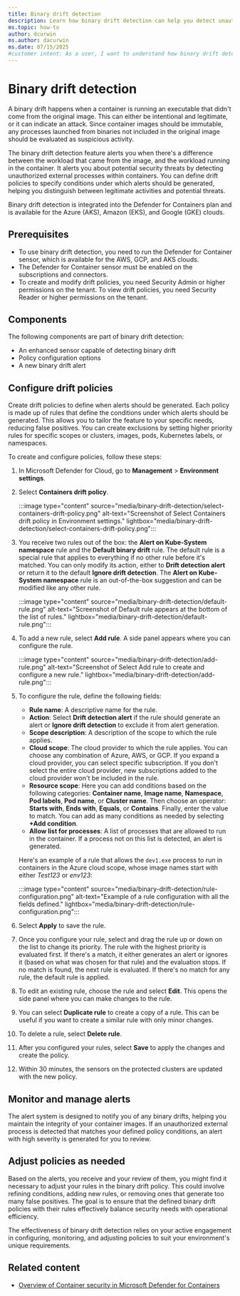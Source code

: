 ```yaml
---
title: Binary drift detection
description: Learn how binary drift detection can help you detect unauthorized external processes within containers.
ms.topic: how-to
author: dcurwin
ms.author: dacurwin
ms.date: 07/15/2025
#customer intent: As a user, I want to understand how binary drift detection can help me detect unauthorized external processes within containers.
---
```


# Binary drift detection

A binary drift happens when a container is running an executable that didn't come from the original image. This can either be intentional and legitimate, or it can indicate an attack. Since container images should be immutable, any processes launched from binaries not included in the original image should be evaluated as suspicious activity.

The binary drift detection feature alerts you when there's a difference between the workload that came from the image, and the workload running in the container. It alerts you about potential security threats by detecting unauthorized external processes within containers. You can define drift policies to specify conditions under which alerts should be generated, helping you distinguish between legitimate activities and potential threats.

Binary drift detection is integrated into the Defender for Containers plan and is available for the Azure (AKS), Amazon (EKS), and Google (GKE) clouds.

## Prerequisites

- To use binary drift detection, you need to run the Defender for Container sensor, which is available for the AWS, GCP, and AKS clouds.
- The Defender for Container sensor must be enabled on the subscriptions and connectors.
- To create and modify drift policies, you need Security Admin or higher permissions on the tenant. To view drift policies, you need Security Reader or higher permissions on the tenant.

## Components

The following components are part of binary drift detection:

- An enhanced sensor capable of detecting binary drift
- Policy configuration options
- A new binary drift alert

## Configure drift policies

Create drift policies to define when alerts should be generated. Each policy is made up of rules that define the conditions under which alerts should be generated. This allows you to tailor the feature to your specific needs, reducing false positives. You can create exclusions by setting higher priority rules for specific scopes or clusters, images, pods, Kubernetes labels, or namespaces.

To create and configure policies, follow these steps:

1. In Microsoft Defender for Cloud, go to **Management** > **Environment settings**. 
1. Select **Containers drift policy**.

    :::image type="content" source="media/binary-drift-detection/select-containers-drift-policy.png" alt-text="Screenshot of Select Containers drift policy in Environment settings." lightbox="media/binary-drift-detection/select-containers-drift-policy.png":::

1. You receive two rules out of the box: the **Alert on Kube-System namespace** rule and the **Default binary drift** rule. The default rule is a special rule that applies to everything if no other rule before it's matched. You can only modify its action, either to **Drift detection alert** or return it to the default **Ignore drift detection**. The **Alert on Kube-System namespace** rule is an out-of-the-box suggestion and can be modified like any other rule.

    :::image type="content" source="media/binary-drift-detection/default-rule.png" alt-text="Screenshot of Default rule appears at the bottom of the list of rules." lightbox="media/binary-drift-detection/default-rule.png":::

1. To add a new rule, select **Add rule**. A side panel appears where you can configure the rule.

    :::image type="content" source="media/binary-drift-detection/add-rule.png" alt-text="Screenshot of Select Add rule to create and configure a new rule." lightbox="media/binary-drift-detection/add-rule.png":::

1. To configure the rule, define the following fields:

    - **Rule name**: A descriptive name for the rule.
    - **Action**: Select **Drift detection alert** if the rule should generate an alert or **Ignore drift detection** to exclude it from alert generation.
    - **Scope description**: A description of the scope to which the rule applies.
    - **Cloud scope**: The cloud provider to which the rule applies. You can choose any combination of Azure, AWS, or GCP. If you expand a cloud provider, you can select specific subscription. If you don't select the entire cloud provider, new subscriptions added to the cloud provider won't be included in the rule.
    - **Resource scope**: Here you can add conditions based on the following categories: **Container name**, **Image name**, **Namespace**, **Pod labels**, **Pod name**, or **Cluster name**. Then choose an operator: **Starts with**, **Ends with**, **Equals**, or **Contains**. Finally, enter the value to match. You can add as many conditions as needed by selecting **+Add condition**.
    - **Allow list for processes**: A list of processes that are allowed to run in the container. If a process not on this list is detected, an alert is generated.

    Here's an example of a rule that allows the `dev1.exe` process to run in containers in the Azure cloud scope, whose image names start with either *Test123* or *env123*:

    :::image type="content" source="media/binary-drift-detection/rule-configuration.png" alt-text="Example of a rule configuration with all the fields defined." lightbox="media/binary-drift-detection/rule-configuration.png":::

1. Select **Apply** to save the rule.

1. Once you configure your rule, select and drag the rule up or down on the list to change its priority. The rule with the highest priority is evaluated first. If there's a match, it either generates an alert or ignores it (based on what was chosen for that rule) and the evaluation stops. If no match is found, the next rule is evaluated. If there's no match for any rule, the default rule is applied.

1. To edit an existing rule, choose the rule and select **Edit**. This opens the side panel where you can make changes to the rule.

1. You can select **Duplicate rule** to create a copy of a rule. This can be useful if you want to create a similar rule with only minor changes.

1. To delete a rule, select **Delete rule**.

1. After you configured your rules, select **Save** to apply the changes and create the policy.
1. Within 30 minutes, the sensors on the protected clusters are updated with the new policy.

## Monitor and manage alerts

The alert system is designed to notify you of any binary drifts, helping you maintain the integrity of your container images. If an unauthorized external process is detected that matches your defined policy conditions, an alert with high severity is generated for you to review.

## Adjust policies as needed

Based on the alerts, you receive and your review of them, you might find it necessary to adjust your rules in the binary drift policy. This could involve refining conditions, adding new rules, or removing ones that generate too many false positives. The goal is to ensure that the defined binary drift policies with their rules effectively balance security needs with operational efficiency.

The effectiveness of binary drift detection relies on your active engagement in configuring, monitoring, and adjusting policies to suit your environment's unique requirements.

## Related content

- [Overview of Container security in Microsoft Defender for Containers](defender-for-containers-introduction.md)
